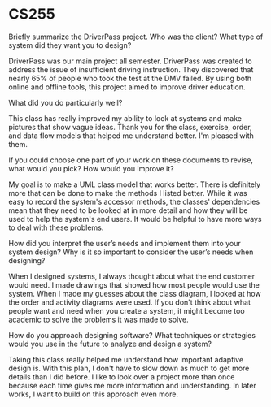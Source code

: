 # CS255
Briefly summarize the DriverPass project. Who was the client? What type of system did they want you to design?

DriverPass was our main project all semester. DriverPass was created to address the issue of insufficient driving instruction. They discovered that nearly 65% of people who took the test at the DMV failed. By using both online and offline tools, this project aimed to improve driver education.

What did you do particularly well?

This class has really improved my ability to look at systems and make pictures that show vague ideas. Thank you for the class, exercise, order, and data flow models that helped me understand better. I'm pleased with them.

If you could choose one part of your work on these documents to revise, what would you pick? How would you improve it?

My goal is to make a UML class model that works better. There is definitely more that can be done to make the methods I listed better. While it was easy to record the system's accessor methods, the classes' dependencies mean that they need to be looked at in more detail and how they will be used to help the system's end users. It would be helpful to have more ways to deal with these problems.

How did you interpret the user’s needs and implement them into your system design? Why is it so important to consider the user’s needs when designing?

When I designed systems, I always thought about what the end customer would need. I made drawings that showed how most people would use the system. When I made my guesses about the class diagram, I looked at how the order and activity diagrams were used. If you don't think about what people want and need when you create a system, it might become too academic to solve the problems it was made to solve.

How do you approach designing software? What techniques or strategies would you use in the future to analyze and design a system?

Taking this class really helped me understand how important adaptive design is. With this plan, I don't have to slow down as much to get more details than I did before. I like to look over a project more than once because each time gives me more information and understanding. In later works, I want to build on this approach even more.

